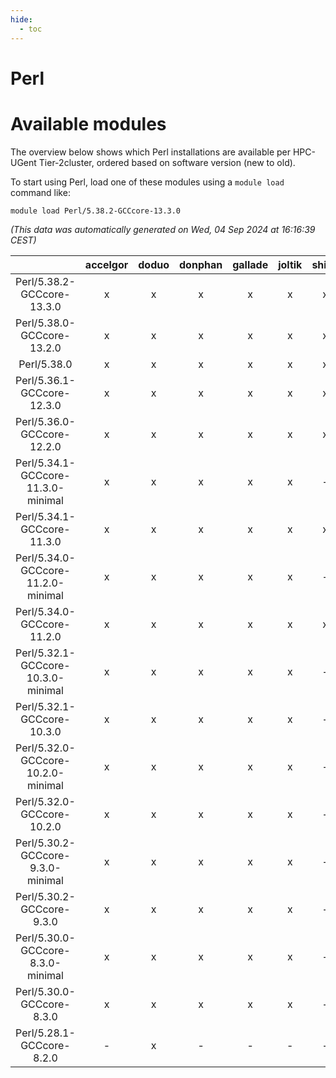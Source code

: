 ```yaml
---
hide:
  - toc
---
```


Perl
====

# Available modules


The overview below shows which Perl installations are available per HPC-UGent Tier-2cluster, ordered based on software version (new to old).

To start using Perl, load one of these modules using a `module load` command like:

```shell
module load Perl/5.38.2-GCCcore-13.3.0
```

*(This data was automatically generated on Wed, 04 Sep 2024 at 16:16:39 CEST)*  

| |accelgor|doduo|donphan|gallade|joltik|shinx|skitty|
| :---: | :---: | :---: | :---: | :---: | :---: | :---: | :---: |
|Perl/5.38.2-GCCcore-13.3.0|x|x|x|x|x|x|x|
|Perl/5.38.0-GCCcore-13.2.0|x|x|x|x|x|x|x|
|Perl/5.38.0|x|x|x|x|x|x|x|
|Perl/5.36.1-GCCcore-12.3.0|x|x|x|x|x|x|x|
|Perl/5.36.0-GCCcore-12.2.0|x|x|x|x|x|x|x|
|Perl/5.34.1-GCCcore-11.3.0-minimal|x|x|x|x|x|-|x|
|Perl/5.34.1-GCCcore-11.3.0|x|x|x|x|x|x|x|
|Perl/5.34.0-GCCcore-11.2.0-minimal|x|x|x|x|x|-|x|
|Perl/5.34.0-GCCcore-11.2.0|x|x|x|x|x|x|x|
|Perl/5.32.1-GCCcore-10.3.0-minimal|x|x|x|x|x|-|x|
|Perl/5.32.1-GCCcore-10.3.0|x|x|x|x|x|-|x|
|Perl/5.32.0-GCCcore-10.2.0-minimal|x|x|x|x|x|-|x|
|Perl/5.32.0-GCCcore-10.2.0|x|x|x|x|x|-|x|
|Perl/5.30.2-GCCcore-9.3.0-minimal|x|x|x|x|x|-|x|
|Perl/5.30.2-GCCcore-9.3.0|x|x|x|x|x|-|x|
|Perl/5.30.0-GCCcore-8.3.0-minimal|x|x|x|x|x|-|x|
|Perl/5.30.0-GCCcore-8.3.0|x|x|x|x|x|-|x|
|Perl/5.28.1-GCCcore-8.2.0|-|x|-|-|-|-|-|
